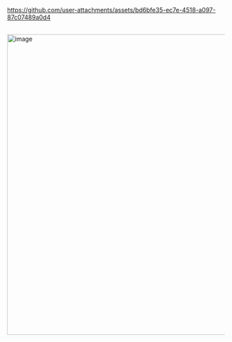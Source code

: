 


https://github.com/user-attachments/assets/bd6bfe35-ec7e-4518-a097-87c07489a0d4


<br>
<img width="696" alt="image" src="https://github.com/user-attachments/assets/1f78dc70-38ce-463b-9cae-fc4c7c87264a">




